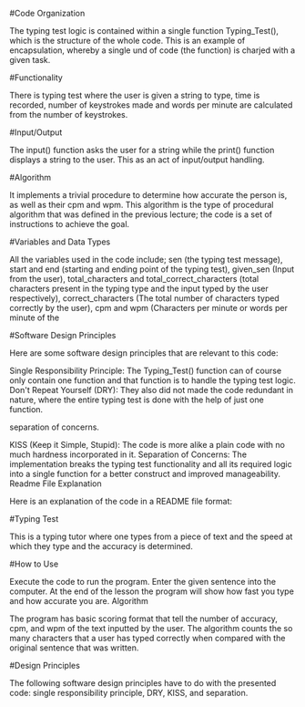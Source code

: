 #Code Organization

The typing test logic is contained within a single function Typing_Test(), which is the structure of the whole code. This is an example of encapsulation, whereby a single und of code (the function) is charjed with a given task.

#Functionality

There is typing test where the user is given a string to type, time is recorded, number of keystrokes made and words per minute are calculated from the number of keystrokes.

#Input/Output

The input() function asks the user for a string while the print() function displays a string to the user. This as an act of input/output handling.

#Algorithm

It implements a trivial procedure to determine how accurate the person is, as well as their cpm and wpm. This algorithm is the type of procedural algorithm that was defined in the previous lecture; the code is a set of instructions to achieve the goal.

#Variables and Data Types

All the variables used in the code include; sen (the typing test message), start and end (starting and ending point of the typing test), given_sen (Input from the user), total_characters and total_correct_characters (total characters present in the typing type and the input typed by the user respectively), correct_characters (The total number of characters typed correctly by the user), cpm and wpm (Characters per minute or words per minute of the

#Software Design Principles

Here are some software design principles that are relevant to this code:

Single Responsibility Principle: The Typing_Test() function can of course only contain one function and that function is to handle the typing test logic.
Don't Repeat Yourself (DRY): They also did not made the code redundant in nature, where the entire typing test is done with the help of just one function.


separation of concerns.

KISS (Keep it Simple, Stupid): The code is more alike a plain code with no much hardness incorporated in it.
Separation of Concerns: The implementation breaks the typing test functionality and all its required logic into a single function for a better construct and improved manageability.
Readme File Explanation

Here is an explanation of the code in a README file format:

#Typing Test

This is a typing tutor where one types from a piece of text and the speed at which they type and the accuracy is determined.

#How to Use

Execute the code to run the program.
Enter the given sentence into the computer.
At the end of the lesson the program will show how fast you type and how accurate you are.
Algorithm

The program has basic scoring format that tell the number of accuracy, cpm, and wpm of the text inputted by the user. The algorithm counts the so many characters that a user has typed correctly when compared with the original sentence that was written.

#Design Principles

The following software design principles have to do with the presented code: single responsibility principle, DRY, KISS, and separation.
